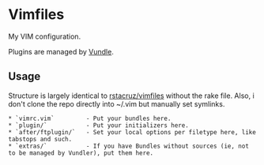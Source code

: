Vimfiles
========

My VIM configuration.

Plugins are managed by [Vundle][vundle].


Usage
-----
Structure is largely identical to [rstacruz/vimfiles][rstacruz/vimfiles] without the rake file.  Also, i don't clone the repo directly into ~/.vim but manually set symlinks.

    * `vimrc.vim`         - Put your bundles here.
    * `plugin/`           - Put your initializers here.
    * `after/ftplugin/`   - Set your local options per filetype here, like tabstops and such.
    * `extras/`           - If you have Bundles without sources (ie, not to be managed by Vundler), put them here.

[vundle]: https://github.com/gmarik/vundle
[rstacruz/vimfiles]: https://github.com/rstacruz/vimfiles/
